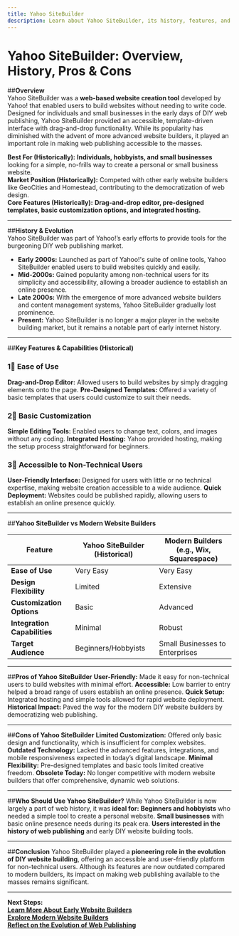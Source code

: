 ```yaml
---
title: Yahoo SiteBuilder
description: Learn about Yahoo SiteBuilder, its history, features, and its role as one of the early website building tools.
---
```


# **Yahoo SiteBuilder: Overview, History, Pros & Cons**

##**Overview**  
Yahoo SiteBuilder was a **web-based website creation tool** developed by Yahoo! that enabled users to build websites without needing to write code. Designed for individuals and small businesses in the early days of DIY web publishing, Yahoo SiteBuilder provided an accessible, template-driven interface with drag-and-drop functionality. While its popularity has diminished with the advent of more advanced website builders, it played an important role in making web publishing accessible to the masses.

 **Best For (Historically):** **Individuals, hobbyists, and small businesses** looking for a simple, no-frills way to create a personal or small business website.  
 **Market Position (Historically):** Competed with other early website builders like GeoCities and Homestead, contributing to the democratization of web design.  
 **Core Features (Historically):** **Drag-and-drop editor, pre-designed templates, basic customization options, and integrated hosting.**

---

##**History & Evolution**  
Yahoo SiteBuilder was part of Yahoo!’s early efforts to provide tools for the burgeoning DIY web publishing market.

- **Early 2000s:** Launched as part of Yahoo!'s suite of online tools, Yahoo SiteBuilder enabled users to build websites quickly and easily.
- **Mid-2000s:** Gained popularity among non-technical users for its simplicity and accessibility, allowing a broader audience to establish an online presence.
- **Late 2000s:** With the emergence of more advanced website builders and content management systems, Yahoo SiteBuilder gradually lost prominence.
- **Present:** Yahoo SiteBuilder is no longer a major player in the website building market, but it remains a notable part of early internet history.

---

##**Key Features & Capabilities (Historical)**

### **1⃣ Ease of Use**
 **Drag-and-Drop Editor:** Allowed users to build websites by simply dragging elements onto the page.
 **Pre-Designed Templates:** Offered a variety of basic templates that users could customize to suit their needs.

### **2⃣ Basic Customization**
 **Simple Editing Tools:** Enabled users to change text, colors, and images without any coding.
 **Integrated Hosting:** Yahoo provided hosting, making the setup process straightforward for beginners.

### **3⃣ Accessible to Non-Technical Users**
 **User-Friendly Interface:** Designed for users with little or no technical expertise, making website creation accessible to a wide audience.
 **Quick Deployment:** Websites could be published rapidly, allowing users to establish an online presence quickly.

---

##**Yahoo SiteBuilder vs Modern Website Builders**

| Feature                   | Yahoo SiteBuilder (Historical) | Modern Builders (e.g., Wix, Squarespace) |
|---------------------------|--------------------------------|------------------------------------------|
| **Ease of Use**           |  Very Easy                   |  Very Easy                             |
| **Design Flexibility**    |  Limited                     |  Extensive                             |
| **Customization Options** |  Basic                       |  Advanced                              |
| **Integration Capabilities** |  Minimal                  |  Robust                                |
| **Target Audience**       |  Beginners/Hobbyists         |  Small Businesses to Enterprises       |

---

##**Pros of Yahoo SiteBuilder**
 **User-Friendly:** Made it easy for non-technical users to build websites with minimal effort.
 **Accessible:** Low barrier to entry helped a broad range of users establish an online presence.
 **Quick Setup:** Integrated hosting and simple tools allowed for rapid website deployment.
 **Historical Impact:** Paved the way for the modern DIY website builders by democratizing web publishing.

---

##**Cons of Yahoo SiteBuilder**
 **Limited Customization:** Offered only basic design and functionality, which is insufficient for complex websites.
 **Outdated Technology:** Lacked the advanced features, integrations, and mobile responsiveness expected in today’s digital landscape.
 **Minimal Flexibility:** Pre-designed templates and basic tools limited creative freedom.
 **Obsolete Today:** No longer competitive with modern website builders that offer comprehensive, dynamic web solutions.

---

##**Who Should Use Yahoo SiteBuilder?**
While Yahoo SiteBuilder is now largely a part of web history, it was **ideal for:**
 **Beginners and hobbyists** who needed a simple tool to create a personal website.
 **Small businesses** with basic online presence needs during its peak era.
 **Users interested in the history of web publishing** and early DIY website building tools.

---

##**Conclusion**
Yahoo SiteBuilder played a **pioneering role in the evolution of DIY website building**, offering an accessible and user-friendly platform for non-technical users. Although its features are now outdated compared to modern builders, its impact on making web publishing available to the masses remains significant.

---

 **Next Steps:**  
 **[Learn More About Early Website Builders](https://en.wikipedia.org/wiki/Yahoo_SiteBuilder)**  
 **[Explore Modern Website Builders](#)**  
 **[Reflect on the Evolution of Web Publishing](#)**
